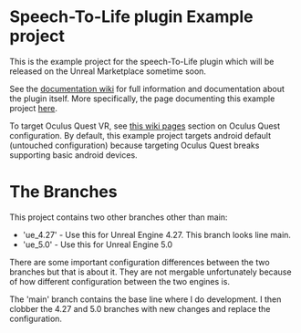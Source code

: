 # Speech-To-Life plugin Example project

This is the example project for the speech-To-Life plugin which will be released on the Unreal Marketplace sometime soon.

See the [documentation wiki](https://github.com/SolarStormInteractive/SpeechToLife_Docs/wiki) for full information and documentation about the plugin itself. More specifically, the page documenting this example project [here](https://github.com/SolarStormInteractive/SpeechToLife_Docs/wiki/Example-Project-Details).

To target Oculus Quest VR, see [this wiki pages](https://github.com/SolarStormInteractive/SpeechToLife_Docs/wiki/Android-Details) section on Oculus Quest configuration. By default, this example project targets android default (untouched configuration) because targeting Oculus Quest breaks supporting basic android devices.

# The Branches
This project contains two other branches other than main:
* 'ue_4.27' - Use this for Unreal Engine 4.27. This branch looks line main.
* 'ue_5.0' - Use this for Unreal Engine 5.0

There are some important configuration differences between the two branches but that is about it. They are not mergable unfortunately because of how different configuration between the two engines is.

The 'main' branch contains the base line where I do development. I then clobber the 4.27 and 5.0 branches with new changes and replace the configuration.
